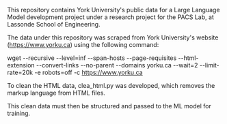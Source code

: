 This repository contains York University's public data for a Large Language Model development project under a research project for the PACS Lab, at Lassonde School of Engineering.

The data under this repository was scraped from York University's website (https://www.yorku.ca) using the following command:

wget --recursive --level=inf --span-hosts --page-requisites --html-extension --convert-links --no-parent --domains yorku.ca --wait=2 --limit-rate=20k -e robots=off -c https://www.yorku.ca

To clean the HTML data, clea_html.py was developed, which removes the markup language from HTML files.

This clean data must then be structured and passed to the ML model for training.
